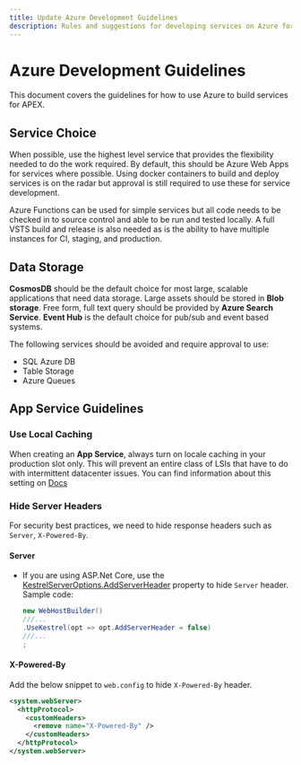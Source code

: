 ```yaml
---
title: Update Azure Development Guidelines
description: Rules and suggestions for developing services on Azure for APEX
---
```

# Azure Development Guidelines

This document covers the guidelines for how to use Azure to build services for APEX.

## Service Choice

When possible, use the highest level service that provides the flexibility needed to do the work required. By default, this should be Azure Web Apps for services where possible. Using docker containers to build and deploy services is on the radar but approval is still required to use these for service development.

Azure Functions can be used for simple services but all code needs to be checked in to source control and able to be run and tested locally. A full VSTS build and release is also needed as is the ability to have multiple instances for CI, staging, and production.

## Data Storage

**CosmosDB** should be the default choice for most large, scalable applications that need data storage. Large assets should be stored in **Blob storage**. Free form, full text query should be provided by **Azure Search Service**. **Event Hub** is the default choice for pub/sub and event based systems.

The following services should be avoided and require approval to use:
* SQL Azure DB
* Table Storage
* Azure Queues

## App Service Guidelines

### Use Local Caching

When creating an **App Service**, always turn on locale caching in your production slot only. This will prevent an entire class of LSIs that have to do with intermittent datacenter issues. You can find information about this setting on [Docs](https://docs.microsoft.com/en-us/azure/app-service/app-service-local-cache-overview)

### Hide Server Headers

For security best practices, we need to hide response headers such as ```Server```, ```X-Powered-By```.

#### Server

* If you are using ASP.Net Core, use the [KestrelServerOptions.AddServerHeader](https://docs.microsoft.com/en-us/dotnet/api/microsoft.aspnetcore.server.kestrel.kestrelserveroptions.addserverheader) property to hide ```Server``` header. Sample code:  
  ```csharp
  new WebHostBuilder()
  ///...
  .UseKestrel(opt => opt.AddServerHeader = false)
  ///...
  ;
  ```

#### X-Powered-By

Add the below snippet to ```web.config``` to hide ```X-Powered-By``` header.
```xml
<system.webServer>
  <httpProtocol>
    <customHeaders>
      <remove name="X-Powered-By" />
    </customHeaders>
  </httpProtocol>
</system.webServer>
```
